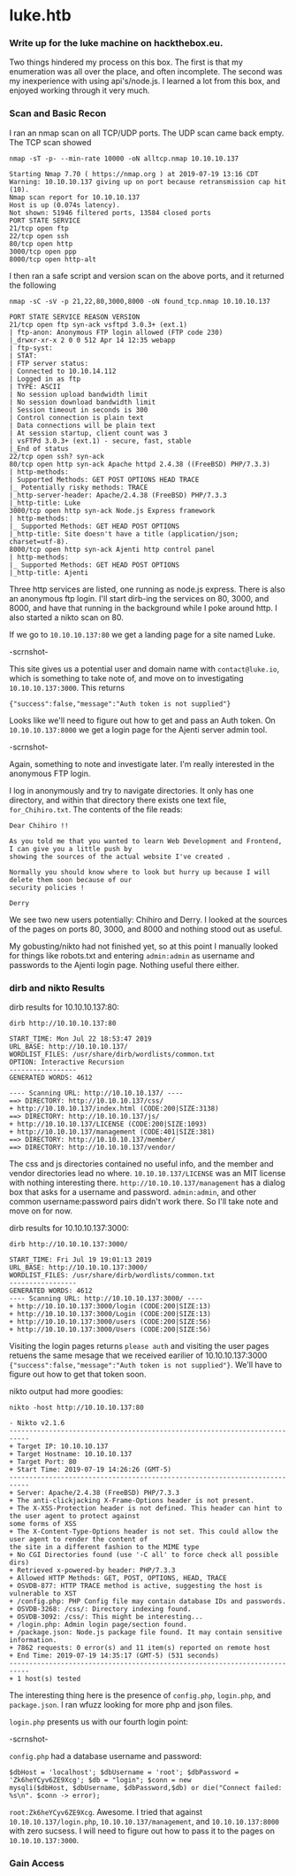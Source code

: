 # luke.htb
### Write up for the luke machine on hackthebox.eu.

Two things hindered my process on this box. The first is that my enumeration was all over the place, and often incomplete. The second was my inexperience with using api's/node.js. I learned a lot from this box, and enjoyed working through it very much.

### Scan and Basic Recon

I ran an nmap scan on all TCP/UDP ports. The UDP scan came back empty. The TCP scan showed

```
nmap -sT -p- --min-rate 10000 -oN alltcp.nmap 10.10.10.137

Starting Nmap 7.70 ( https://nmap.org ) at 2019-07-19 13:16 CDT
Warning: 10.10.10.137 giving up on port because retransmission cap hit (10).
Nmap scan report for 10.10.10.137
Host is up (0.074s latency).
Not shown: 51946 filtered ports, 13584 closed ports
PORT STATE SERVICE
21/tcp open ftp
22/tcp open ssh
80/tcp open http
3000/tcp open ppp
8000/tcp open http-alt
```

I then ran a safe script and version scan on the above ports, and it returned the following

```
nmap -sC -sV -p 21,22,80,3000,8000 -oN found_tcp.nmap 10.10.10.137

PORT STATE SERVICE REASON VERSION
21/tcp open ftp syn-ack vsftpd 3.0.3+ (ext.1)
| ftp-anon: Anonymous FTP login allowed (FTP code 230)
|_drwxr-xr-x 2 0 0 512 Apr 14 12:35 webapp
| ftp-syst:
| STAT:
| FTP server status:
| Connected to 10.10.14.112
| Logged in as ftp
| TYPE: ASCII
| No session upload bandwidth limit
| No session download bandwidth limit
| Session timeout in seconds is 300
| Control connection is plain text
| Data connections will be plain text
| At session startup, client count was 3
| vsFTPd 3.0.3+ (ext.1) - secure, fast, stable
|_End of status
22/tcp open ssh? syn-ack
80/tcp open http syn-ack Apache httpd 2.4.38 ((FreeBSD) PHP/7.3.3)
| http-methods:
| Supported Methods: GET POST OPTIONS HEAD TRACE
|_ Potentially risky methods: TRACE
|_http-server-header: Apache/2.4.38 (FreeBSD) PHP/7.3.3
|_http-title: Luke
3000/tcp open http syn-ack Node.js Express framework
| http-methods:
|_ Supported Methods: GET HEAD POST OPTIONS
|_http-title: Site doesn't have a title (application/json; charset=utf-8).
8000/tcp open http syn-ack Ajenti http control panel
| http-methods:
|_ Supported Methods: GET HEAD POST OPTIONS
|_http-title: Ajenti
```
Three http services are listed, one running as node.js express. There is also an anonymous ftp login. I'll start dirb-ing the services on 80, 3000, and 8000, and have that running in the background while I poke around http. I also started a nikto scan on 80.

If we go to `10.10.10.137:80` we get a landing page for a site named Luke. 

-scrnshot-

This site gives us a potential user and domain name with `contact@luke.io`, which is something to take note of, and move on to investigating `10.10.10.137:3000`. This returns

`{"success":false,"message":"Auth token is not supplied"}`

Looks like we'll need to figure out how to get and pass an Auth token. On `10.10.10.137:8000` we get a login page for the Ajenti server admin tool.

-scrnshot-

Again, something to note and investigate later. I'm really interested in the anonymous FTP login.

I log in anonymously and try to navigate directories. It only has one directory, and within that directory there exists one text file, `for_Chihiro.txt`. The contents of the file reads:

```
Dear Chihiro !!

As you told me that you wanted to learn Web Development and Frontend, I can give you a little push by
showing the sources of the actual website I've created .

Normally you should know where to look but hurry up because I will delete them soon because of our
security policies !

Derry
```

We see two new users potentially: Chihiro and Derry. I looked at the sources of the pages on ports 80, 3000, and 8000 and nothing stood out as useful.

My gobusting/nikto had not finished yet, so at this point I manually looked for things like robots.txt and entering `admin:admin` as username and passwords to the Ajenti login page. Nothing useful there either.

### dirb and nikto Results

dirb results for 10.10.10.137:80:

```
dirb http://10.10.10.137:80

START_TIME: Mon Jul 22 18:53:47 2019
URL_BASE: http://10.10.10.137/
WORDLIST_FILES: /usr/share/dirb/wordlists/common.txt
OPTION: Interactive Recursion
-----------------
GENERATED WORDS: 4612

---- Scanning URL: http://10.10.10.137/ ----
==> DIRECTORY: http://10.10.10.137/css/
+ http://10.10.10.137/index.html (CODE:200|SIZE:3138)
==> DIRECTORY: http://10.10.10.137/js/
+ http://10.10.10.137/LICENSE (CODE:200|SIZE:1093)
+ http://10.10.10.137/management (CODE:401|SIZE:381)
==> DIRECTORY: http://10.10.10.137/member/
==> DIRECTORY: http://10.10.10.137/vendor/
```
The css and js directories contained no useful info, and the member and vendor directories lead no where. `10.10.10.137/LICENSE` was an MIT license with nothing interesting there. `http://10.10.10.137/management` has a dialog box that asks for a username and password. `admin:admin`, and other common username:password pairs didn't work there. So I'll take note and move on for now.

dirb results for 10.10.10.137:3000:

```
dirb http://10.10.10.137:3000/

START_TIME: Fri Jul 19 19:01:13 2019
URL_BASE: http://10.10.10.137:3000/
WORDLIST_FILES: /usr/share/dirb/wordlists/common.txt
-----------------
GENERATED WORDS: 4612
---- Scanning URL: http://10.10.10.137:3000/ ----
+ http://10.10.10.137:3000/login (CODE:200|SIZE:13)
+ http://10.10.10.137:3000/Login (CODE:200|SIZE:13)
+ http://10.10.10.137:3000/users (CODE:200|SIZE:56)
+ http://10.10.10.137:3000/Users (CODE:200|SIZE:56)
```
Visiting the login pages returns `please auth` and visiting the user pages retuens the same mesage that we received earilier of 10.10.10.137:3000 `{"success":false,"message":"Auth token is not supplied"}`. We'll have to figure out how to get that token soon. 

nikto output had more goodies:

```
nikto -host http://10.10.10.137:80

- Nikto v2.1.6
---------------------------------------------------------------------------
+ Target IP: 10.10.10.137
+ Target Hostname: 10.10.10.137
+ Target Port: 80
+ Start Time: 2019-07-19 14:26:26 (GMT-5)
---------------------------------------------------------------------------
+ Server: Apache/2.4.38 (FreeBSD) PHP/7.3.3
+ The anti-clickjacking X-Frame-Options header is not present.
+ The X-XSS-Protection header is not defined. This header can hint to the user agent to protect against
some forms of XSS
+ The X-Content-Type-Options header is not set. This could allow the user agent to render the content of
the site in a different fashion to the MIME type
+ No CGI Directories found (use '-C all' to force check all possible dirs)
+ Retrieved x-powered-by header: PHP/7.3.3
+ Allowed HTTP Methods: GET, POST, OPTIONS, HEAD, TRACE
+ OSVDB-877: HTTP TRACE method is active, suggesting the host is vulnerable to XST
+ /config.php: PHP Config file may contain database IDs and passwords.
+ OSVDB-3268: /css/: Directory indexing found.
+ OSVDB-3092: /css/: This might be interesting...
+ /login.php: Admin login page/section found.
+ /package.json: Node.js package file found. It may contain sensitive information.
+ 7862 requests: 0 error(s) and 11 item(s) reported on remote host
+ End Time: 2019-07-19 14:35:17 (GMT-5) (531 seconds)
---------------------------------------------------------------------------
+ 1 host(s) tested
```

The interesting thing here is the presence of `config.php`, `login.php`, and `package.json`. I ran wfuzz looking for more php and json files.

`login.php` presents us with our fourth login point:

-scrnshot-

`config.php` had a database username and password:

```
$dbHost = 'localhost'; $dbUsername = 'root'; $dbPassword = 'Zk6heYCyv6ZE9Xcg'; $db = "login"; $conn = new
mysqli($dbHost, $dbUsername, $dbPassword,$db) or die("Connect failed: %s\n". $conn -> error);
```

`root:Zk6heYCyv6ZE9Xcg`. Awesome. I tried that against `10.10.10.137/login.php`, `10.10.10.137/management`, and `10.10.10.137:8000` with zero sucsess. I will need to figure out how to pass it to the pages on `10.10.10.137:3000`.


### Gain Access
